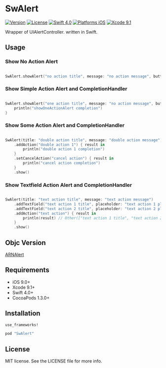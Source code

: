 # SwAlert

[![Version](https://img.shields.io/cocoapods/v/SwAlert.svg?style=flat)](http://cocoadocs.org/docsets/SwAlert)
[![License](https://img.shields.io/cocoapods/l/SwAlert.svg?style=flat)](http://cocoadocs.org/docsets/SwAlert)
[![Swift 4.0](https://img.shields.io/badge/Swift-4.0-orange.svg?style=flat)](https://developer.apple.com/swift/)
[![Platforms iOS](https://img.shields.io/badge/Platforms-iOS-lightgray.svg?style=flat)](https://developer.apple.com/swift/)
[![Xcode 9.1](https://img.shields.io/badge/Xcode-9.1+-blue.svg?style=flat)](https://developer.apple.com/swift/)

Wrapper of UIAlertController. written in Swift.

## Usage

### Show No Action Alert

```swift

SwAlert.showAlert("no action title", message: "no action message", buttonTitle: "button title")

```

### Show Simple Action Alert and CompletionHandler

```swift

SwAlert.showAlert("one action title", message: "no action message", buttonTitle: "button title") { result in
    println("showOneActionAlert completion")
}

```

### Show Some Action Alert and CompletionHandler

```swift

SwAlert(title: "double action title", message: "double action message")
    .addAction("double action 1") { result in
        println("double action 1 completion")
    }
    .setCancelAction("cancel action") { result in
        println("cancel action completion")
    }
    .show()

```

### Show Textfield Action Alert and CompletionHandler

```swift

SwAlert(title: "text action title", message: "text action message")
    .addTextField("text action 1 title", placeholder: "text action 1 placeholder")
    .addTextField("text action 2 title", placeholder: "text action 2 placeholder")
    .addAction("text action") { result in
        println(result) // Other(["text action 1 title", "text action 2 title"])
    }
    .show()

```

## Objc Version

[ARNAlert](https://github.com/xxxAIRINxxx/ARNAlert)

## Requirements

* iOS 9.0+
* Xcode 9.1+
* Swift 4.0+
* CocoaPods 1.3.0+

## Installation


```ruby
use_frameworks!

pod "SwAlert"
```

## License

MIT license. See the LICENSE file for more info.

